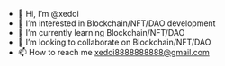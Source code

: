 - 👋 Hi, I’m @xedoi
- 👀 I’m interested in Blockchain/NFT/DAO development
- 🌱 I’m currently learning Blockchain/NFT/DAO
- 💞️ I’m looking to collaborate on Blockchain/NFT/DAO
- 📫 How to reach me xedoi8888888888@gmail.com

<!---
xedoi/xedoi is a ✨ special ✨ repository because its `README.md` (this file) appears on your GitHub profile.
You can click the Preview link to take a look at your changes.
--->
